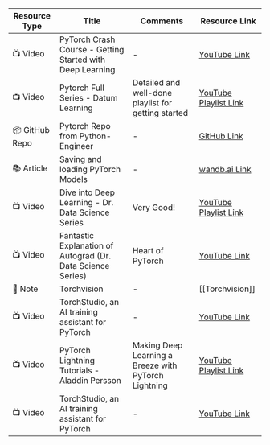 | Resource Type | Title | Comments | Resource Link |
| -------------- | ----- | -------- | -------------- |
| 📺 Video | PyTorch Crash Course - Getting Started with Deep Learning | - | [YouTube Link](https://www.youtube.com/watch?v=OIenNRt2bjg) |
| 📺 Video | Pytorch Full Series - Datum Learning | Detailed and well-done playlist for getting started | [YouTube Playlist Link](https://www.youtube.com/playlist?list=PL23RutZ7d6Nr6fcHOy3qQPB6UxMnbq78z) |
| 📦 GitHub Repo | Pytorch Repo from Python-Engineer | - | [GitHub Link](https://github.com/python-engineer/pytorchTutorial) |
| 📚 Article | Saving and loading PyTorch Models | - | [wandb.ai Link](https://wandb.ai/wandb/common-ml-errors/reports/How-to-Save-and-Load-Models-in-PyTorch--VmlldzozMjg0MTE) |
| 📺 Video | Dive into Deep Learning - Dr. Data Science Series | Very Good! | [YouTube Playlist Link](https://www.youtube.com/playlist?list=PLLeO8f6PhlKb_FAC7qxOBtxT9-8EPDAqk) |
| 📺 Video | Fantastic Explanation of Autograd (Dr. Data Science Series) | Heart of PyTorch | [YouTube Link](https://www.youtube.com/watch?v=hjnVLfvhN0Q&list=PLLeO8f6PhlKb_FAC7qxOBtxT9-8EPDAqk&index=2) |
|  🔗 Note | Torchvision | - | [[Torchvision]] |
| 📺 Video | TorchStudio, an AI training assistant for PyTorch | - | [YouTube Link](https://www.youtube.com/watch?v=aNKTdMWO56w) |
| 📺 Video | PyTorch Lightning Tutorials - Aladdin Persson | Making Deep Learning a Breeze with PyTorch Lightning | [YouTube Playlist Link](https://www.youtube.com/playlist?list=PLhhyoLH6IjfyL740PTuXef4TstxAK6nGP) |
| 📺 Video | TorchStudio, an AI training assistant for PyTorch | - | [YouTube Link](https://www.youtube.com/watch?v=aNKTdMWO56w) |